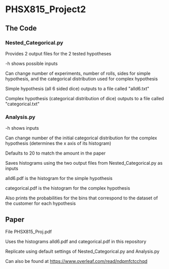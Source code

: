 # PHSX815_Project2

## The Code

### Nested_Categorical.py

Provides 2 output files for the 2 tested hypotheses

-h shows possible inputs

Can change number of experiments, number of rolls, sides for simple hypothesis, and the categorical distribution used for complex hypothesis

Simple hypothesis (all 6 sided dice) outputs to a file called "alld6.txt"

Complex hypothesis (categorical distribution of dice) outputs to a file called "categorical.txt"

### Analysis.py

-h shows inputs

Can change number of the initial categorical distribution for the complex hypothesis (determines the x axis of its histogram)

Defaults to 20 to match the amount in the paper

Saves histograms using the two output files from Nested_Categorical.py as inputs

alld6.pdf is the histogram for the simple hypothesis

categorical.pdf is the histogram for the complex hypothesis

Also prints the probabilities for the bins that correspond to the dataset of the customer for each hypothesis

## Paper

File PHSX815_Proj.pdf

Uses the histograms  alld6.pdf and categorical.pdf in this repository

Replicate using default settings of Nested_Categorical.py and Analysis.py

Can also be found at https://www.overleaf.com/read/ndpmfctcchqd


